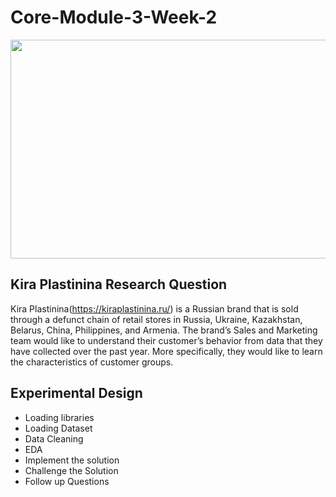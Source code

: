 # Core-Module-3-Week-2

<img src="https://user-images.githubusercontent.com/99291087/172064773-992ffb89-df14-4d4d-b2d6-2cf9f661b8e2.jpg" width="950" height="350" />

## Kira Plastinina Research Question

Kira Plastinina(https://kiraplastinina.ru/) is a Russian brand that is sold through a defunct chain of retail stores in Russia, Ukraine, Kazakhstan, Belarus, China, Philippines, and Armenia. The brand’s Sales and Marketing team would like to understand their customer’s behavior from data that they have collected over the past year. More specifically, they would like to learn the characteristics of customer groups.

## Experimental Design
 
- Loading libraries
- Loading Dataset
- Data Cleaning
- EDA
- Implement the solution
- Challenge the Solution
- Follow up Questions


